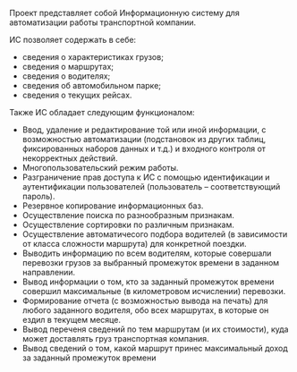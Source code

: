 Проект представляет собой Информационную систему для автоматизации работы транспортной компании.

ИС позволяет содержать в себе:

- сведения о характеристиках грузов;
- сведения о маршрутах;
- сведения о водителях;
- сведения об автомобильном парке;
- сведения о текущих рейсах.
  
Также ИС обладает следующим функционалом:

- Ввод, удаление и редактирование той или иной информации, с возможностью автоматизации
(подстановок из других таблиц, фиксированных наборов данных и т.д.) и входного контроля от некорректных действий.
- Многопользовательский режим работы.
- Разграничение прав доступа  к ИС с помощью идентификации и аутентификации пользователей (пользователь – соответствующий пароль).
-	Резервное копирование информационных баз.
-	Осуществление поиска по разнообразным признакам.
-	Осуществление сортировки по различным признакам.
-	Осуществление автоматичесого подбора водителей (в зависимости от класса сложности маршрута) для конкретной поездки.
-	Выводить информацию по всем  водителям, которые совершали перевозки грузов за выбранный промежуток времени в заданном направлении.
-	Вывод информации о том, кто за заданный промежуток времени совершил максимальные (в километровом исчислении) перевозки.
-	Формирование отчета (с возможностью вывода на печать) для любого заданного водителя, обо всех маршрутах, в которые он ездил в текущем месяце.
-	Вывод переченя сведений по тем маршрутам (и их стоимости), куда может доставлять груз транспортная компания. 
-	Вывод сведений о том, какой маршрут принес максимальный доход за заданный промежуток времени
